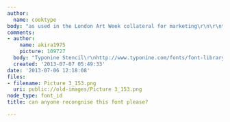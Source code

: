 ```yaml
---
author:
  name: cooktype
body: "as used in the London Art Week collateral for marketing\r\n\r\nthanks\r\nGary"
comments:
- author:
    name: akira1975
    picture: 109727
  body: "Typonine Stencil\r\nhttp://www.typonine.com/fonts/font-library/typonine-stencil/"
  created: '2013-07-07 05:49:33'
date: '2013-07-06 12:18:08'
files:
- filename: Picture 3_153.png
  uri: public://old-images/Picture 3_153.png
node_type: font_id
title: can anyone recongnise this font please?

---
```

